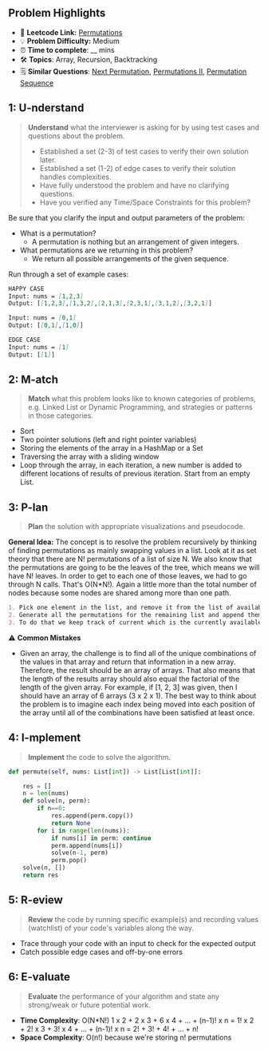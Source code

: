 ## Problem Highlights

* 🔗 **Leetcode Link:** [Permutations](https://leetcode.com/problems/permutations/)
* 💡 **Problem Difficulty:** Medium
* ⏰ **Time to complete**: __ mins
* 🛠️ **Topics**: Array, Recursion, Backtracking
* 🗒️ **Similar Questions**: [Next Permutation](https://leetcode.com/problems/next-permutation/), [Permutations II](https://leetcode.com/problems/permutations-ii/), [Permutation Sequence](https://leetcode.com/problems/permutation-sequence/)
    
## 1: U-nderstand
 
> **Understand** what the interviewer is asking for by using test cases and questions about the problem.
> 
> - Established a set (2-3) of test cases to verify their own solution later.
> - Established a set (1-2) of edge cases to verify their solution handles complexities.
> - Have fully understood the problem and have no clarifying questions.
> - Have you verified any Time/Space Constraints for this problem?

Be sure that you clarify the input and output parameters of the problem:
* What is a permutation?
    * A permutation is nothing but an arrangement of given integers.
* What permutations are we returning in this problem?
    * We return all possible arrangements of the given sequence.

Run through a set of example cases:

```markdown
HAPPY CASE
Input: nums = [1,2,3]
Output: [[1,2,3],[1,3,2],[2,1,3],[2,3,1],[3,1,2],[3,2,1]]

Input: nums = [0,1]
Output: [[0,1],[1,0]]

EDGE CASE 
Input: nums = [1]
Output: [[1]]
```   
    
## 2: M-atch

> **Match** what this problem looks like to known categories of problems, e.g. Linked List or Dynamic Programming, and strategies or patterns in those categories.

- Sort
- Two pointer solutions (left and right pointer variables)
- Storing the elements of the array in a HashMap or a Set
- Traversing the array with a sliding window
- Loop through the array, in each iteration, a new number is added to different locations of results of previous iteration. Start from an empty List.


## 3: P-lan

> **Plan** the solution with appropriate visualizations and pseudocode.

**General Idea:** The concept is to resolve the problem recursively by thinking of finding permutations as mainly swapping values in a list. Look at it as set theory that there are N! permutations of a list of size N. We also know that the permutations are going to be the leaves of the tree, which means we will have N! leaves. In order to get to each one of those leaves, we had to go through N calls. That's O(N*N!). Again a little more than the total number of nodes because some nodes are shared among more than one path.


```markdown
1. Pick one element in the list, and remove it from the list of available integers
2. Generate all the permutations for the remaining list and append them to the first element
3. To do that we keep track of current which is the currently available integers, and permutation, which is the currently generated permutation.
```

⚠️ **Common Mistakes**

* Given an array, the challenge is to find all of the unique combinations of the values in that array and return that information in a new array. Therefore, the result should be an array of arrays. That also means that the length of the results array should also equal the factorial of the length of the given array. For example, if [1, 2, 3] was given, then I should have an array of 6 arrays (3 x 2 x 1).
The best way to think about the problem is to imagine each index being moved into each position of the array until all of the combinations have been satisfied at least once.

## 4: I-mplement

> **Implement** the code to solve the algorithm.

```python
def permute(self, nums: List[int]) -> List[List[int]]:

    res = []
    n = len(nums)
    def solve(n, perm):
        if n==0:
            res.append(perm.copy())
            return None
        for i in range(len(nums)):
            if nums[i] in perm: continue
            perm.append(nums[i])
            solve(n-1, perm)
            perm.pop()
    solve(n, [])
    return res
```
    
## 5: R-eview

> **Review** the code by running specific example(s) and recording values (watchlist) of your code's variables along the way.

- Trace through your code with an input to check for the expected output
- Catch possible edge cases and off-by-one errors

## 6: E-valuate

> **Evaluate** the performance of your algorithm and state any strong/weak or future potential work.
    
* **Time Complexity**: O(N*N!) 1 x 2 + 2 x 3 + 6 x 4 + ... + (n-1)! x n = 1! x 2 + 2! x 3 + 3! x 4 + ... + (n-1)! x n = 2! + 3! + 4! + ... + n!
* **Space Complexity**: O(n!) because we're storing n! permutations
